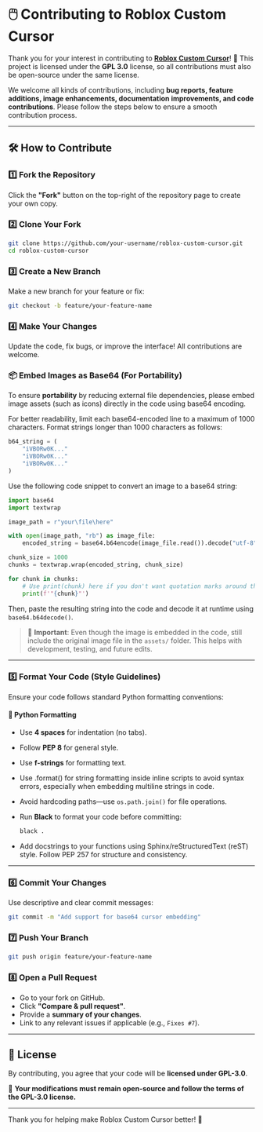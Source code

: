 # 🖱️ Contributing to Roblox Custom Cursor

Thank you for your interest in contributing to **[Roblox Custom Cursor](https://github.com/Xelvanta/roblox-custom-cursor)**! 🎉 This project is licensed under the **GPL 3.0** license, so all contributions must also be open-source under the same license.

We welcome all kinds of contributions, including **bug reports, feature additions, image enhancements, documentation improvements, and code contributions**. Please follow the steps below to ensure a smooth contribution process.

---

## 🛠 How to Contribute

### 1️⃣ Fork the Repository

Click the **"Fork"** button on the top-right of the repository page to create your own copy.

### 2️⃣ Clone Your Fork

```bash
git clone https://github.com/your-username/roblox-custom-cursor.git
cd roblox-custom-cursor
```

### 3️⃣ Create a New Branch

Make a new branch for your feature or fix:

```bash
git checkout -b feature/your-feature-name
```

### 4️⃣ Make Your Changes

Update the code, fix bugs, or improve the interface! All contributions are welcome.

### 📦 Embed Images as Base64 (For Portability)

To ensure **portability** by reducing external file dependencies, please embed image assets (such as icons) directly in the code using base64 encoding.

For better readability, limit each base64-encoded line to a maximum of 1000 characters. Format strings longer than 1000 characters as follows:

```python
b64_string = (
    "iVBORw0K..."
    "iVBORw0K..."
    "iVBORw0K..."
)
```

Use the following code snippet to convert an image to a base64 string:

```python
import base64
import textwrap

image_path = r"your\file\here"

with open(image_path, "rb") as image_file:
    encoded_string = base64.b64encode(image_file.read()).decode("utf-8")

chunk_size = 1000
chunks = textwrap.wrap(encoded_string, chunk_size)

for chunk in chunks:
    # Use print(chunk) here if you don't want quotation marks around the output
    print(f'"{chunk}"')
```

Then, paste the resulting string into the code and decode it at runtime using `base64.b64decode()`.

> 📁 **Important**: Even though the image is embedded in the code, still include the original image file in the `assets/` folder. This helps with development, testing, and future edits.

---

### 5️⃣ Format Your Code (Style Guidelines)

Ensure your code follows standard Python formatting conventions:

#### 🐍 Python Formatting

* Use **4 spaces** for indentation (no tabs).
* Follow **PEP 8** for general style.
* Use **f-strings** for formatting text.
* Use .format() for string formatting inside inline scripts to avoid syntax errors, especially when embedding multiline strings in code.
* Avoid hardcoding paths—use `os.path.join()` for file operations.
* Run **Black** to format your code before committing:

  ```bash
  black .
  ```
* Add docstrings to your functions using Sphinx/reStructuredText (reST) style. Follow PEP 257 for structure and consistency.

---

### 6️⃣ Commit Your Changes

Use descriptive and clear commit messages:

```bash
git commit -m "Add support for base64 cursor embedding"
```

### 7️⃣ Push Your Branch

```bash
git push origin feature/your-feature-name
```

### 8️⃣ Open a Pull Request

* Go to your fork on GitHub.
* Click **"Compare & pull request"**.
* Provide a **summary of your changes**.
* Link to any relevant issues if applicable (e.g., `Fixes #7`).

---

## 📜 License

By contributing, you agree that your code will be **licensed under GPL-3.0**.

📌 **Your modifications must remain open-source and follow the terms of the GPL-3.0 license.**

---

Thank you for helping make Roblox Custom Cursor better! 🚀
